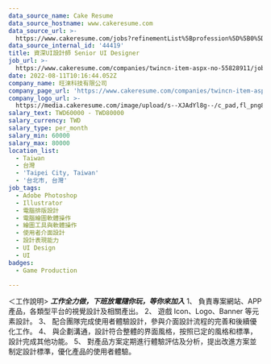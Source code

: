 ```yaml
---
data_source_name: Cake Resume
data_source_hostname: www.cakeresume.com
data_source_url: >-
  https://www.cakeresume.com/jobs?refinementList%5Bprofession%5D%5B0%5D=game-production&range%5Bsalary_range%5D%5Bmin%5D=1000000
data_source_internal_id: '44419'
title: 資深UI設計師 Senior UI Designer
job_url: >-
  https://www.cakeresume.com/companies/twincn-item-aspx-no-55828911/jobs/senior-ui-designer-senior-ui-designer-922872
date: 2022-08-11T10:16:44.052Z
company_name: 旺淶科技有限公司
company_page_url: 'https://www.cakeresume.com/companies/twincn-item-aspx-no-55828911'
company_logo_url: >-
  https://media.cakeresume.com/image/upload/s--XJAdYl8g--/c_pad,fl_png8,h_200,w_200/v1660198776/p1s227fu2wqdmqfimuge.png
salary_text: TWD60000 - TWD80000
salary_currency: TWD
salary_type: per_month
salary_min: 60000
salary_max: 80000
location_list:
  - Taiwan
  - 台灣
  - 'Taipei City, Taiwan'
  - '台北市, 台灣'
job_tags:
  - Adobe Photoshop
  - Illustrator
  - 電腦排版設計
  - 電腦繪圖軟體操作
  - 繪圖工具與軟體操作
  - 使用者介面設計
  - 設計表現能力
  - UI Design
  - UI
badges:
  - Game Production

---
```


＜工作說明> *****工作全力做，下班放電隨你玩，等你來加入***** 1、 負責專案網站、APP產品，各類型平台的視覺設計及相關產出。 2、 遊戲 Icon、Logo、Banner 等元素設計。 3、 配合團隊完成使用者體驗設計，參與介面設計流程的完善和後續優化工作。 4、 與企劃溝通，設計符合整體的界面風格，按照已定的風格和標準，設計完成其他功能。 5、 對產品方案定期進行體驗評估及分析，提出改進方案並制定設計標準，優化產品的使用者體驗。